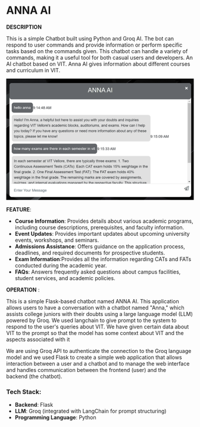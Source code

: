 # ANNA AI

**DESCRIPTION** 

This is a simple Chatbot built using Python and Groq AI. The bot can respond to user commands and provide information or perform specific tasks based on the commands given. This chatbot can handle a variety of commands, making it a useful tool for both casual users and developers.
An AI chatbot based on VIT. Anna AI gives information about different courses and curriculum in VIT.

![alt text](<Screenshot 2024-09-22 091608.png>)

**FEATURE**:  

- **Course Information**: Provides details about various academic programs, including course descriptions, prerequisites, and faculty information.  
- **Event Updates**: Provides important updates about upcoming university events, workshops, and seminars.  
- **Admissions Assistance**: Offers guidance on the application process, deadlines, and required documents for prospective students.  
- **Exam Information**:Provides all the information regarding CATs and FATs conducted during the academic year.  
- **FAQs**: Answers frequently asked questions about campus facilities, student services, and academic policies.


**OPERATION** : 

This is a simple Flask-based chatbot named ANNA AI. This application allows users to have a conversation with a chatbot named "Anna," which assists college juniors with their doubts using a large language model (LLM) powered by Groq. We used langchain to give prompt to the system to respond to the user's queries about VIT. We have given certain data about VIT to the prompt so that the model has some context about VIT and the aspects associated with it 

We are using Groq API to authenticate the connection to the Groq language model and we used Flask to create a simple web application that allows interaction between a user and a chatbot and to manage the web interface and handles communication between the frontend (user) and the backend (the chatbot).

### Tech Stack:
- **Backend**: Flask
- **LLM**: Groq (integrated with LangChain for prompt structuring)
- **Programming Language**: Python


